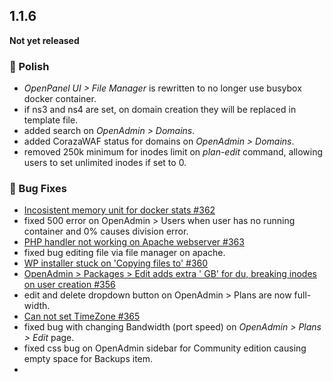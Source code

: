 ## 1.1.6

**Not yet released**  


### 💅 Polish
- *OpenPanel UI > File Manager* is rewritten to no longer use busybox docker container.
- if ns3 and ns4 are set, on domain creation they will be replaced in template file.
- added search on *OpenAdmin > Domains*.
- added CorazaWAF status for domains on *OpenAdmin > Domains*.
- removed 250k minimum for inodes limit on *plan-edit* command, allowing users to set unlimited inodes if set to 0.


### 🐛 Bug Fixes
- [Incosistent memory unit for docker stats #362](https://github.com/stefanpejcic/OpenPanel/issues/362)
- fixed 500 error on OpenAdmin > Users when user has no running container and 0% causes division error.
- [PHP handler not working on Apache webserver #363](https://github.com/stefanpejcic/OpenPanel/issues/363)
- fixed bug editing file via file manager on apache.
- [WP installer stuck on 'Copying files to' #360](https://github.com/stefanpejcic/OpenPanel/issues/360)
- [OpenAdmin > Packages > Edit adds extra ' GB' for du, breaking inodes on user creation #356](https://github.com/stefanpejcic/OpenPanel/issues/356)
- edit and delete dropdown button on OpenAdmin > Plans are now full-width.
- [Can not set TimeZone #365](https://github.com/stefanpejcic/OpenPanel/issues/365)
- fixed bug with changing Bandwidth (port speed) on *OpenAdmin > Plans > Edit* page.
- fixed css bug on OpenAdmin sidebar for Community edition causing empty space for Backups item.
- 
